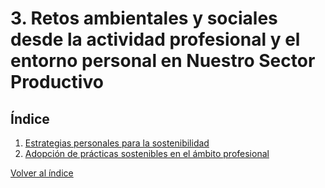 # 3. Retos ambientales y sociales desde la actividad profesional y el entorno personal en Nuestro Sector Productivo

## Índice

1. [Estrategias personales para la sostenibilidad](../3_Retos_ambientales_y_sociales_ra3_pisa3_grupo1_ruiz-orejon/31_Estrategias_personales_alejandro.md)
2. [Adopción de prácticas sostenibles en el ámbito profesional](../3_Retos_ambientales_y_sociales_ra3_pisa3_grupo1_ruiz-orejon/32_Adopción_de_practicas_sostenibles_alejandro.md)

[Volver al índice](../indice_pisa3_grupo1_ruiz-orejon.md)
